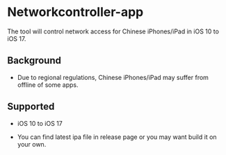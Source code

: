 # Networkcontroller-app

The tool will control network access for Chinese iPhones/iPad in iOS 10 to iOS 17. 

## Background

* Due to regional regulations, Chinese iPhones/iPad may suffer from offline of some apps.

## Supported

* iOS 10 to iOS 17

* You can find latest ipa file in release page or you may want build it on your own.
